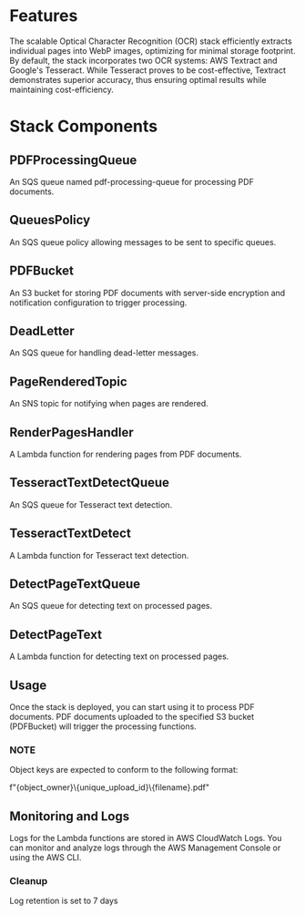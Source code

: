 # Features

The scalable Optical Character Recognition (OCR) stack efficiently extracts individual pages into WebP images, optimizing for minimal storage footprint. By default, the stack incorporates two OCR systems: AWS Textract and Google's Tesseract. While Tesseract proves to be cost-effective, Textract demonstrates superior accuracy, thus ensuring optimal results while maintaining cost-efficiency.

# Stack Components

## PDFProcessingQueue

An SQS queue named pdf-processing-queue for processing PDF documents.

## QueuesPolicy

An SQS queue policy allowing messages to be sent to specific queues.

## PDFBucket

An S3 bucket for storing PDF documents with server-side encryption and notification configuration to trigger processing.

## DeadLetter

An SQS queue for handling dead-letter messages.

## PageRenderedTopic

An SNS topic for notifying when pages are rendered.

## RenderPagesHandler

A Lambda function for rendering pages from PDF documents.

## TesseractTextDetectQueue

An SQS queue for Tesseract text detection.

## TesseractTextDetect

A Lambda function for Tesseract text detection.

## DetectPageTextQueue

An SQS queue for detecting text on processed pages.

## DetectPageText

A Lambda function for detecting text on processed pages.

## Usage

Once the stack is deployed, you can start using it to process PDF documents. PDF documents uploaded to the specified S3 bucket (PDFBucket) will trigger the processing functions.

### NOTE

Object keys are expected to conform to the following format:

f"{object_owner}\\{unique_upload_id}\\{filename}.pdf"

## Monitoring and Logs

Logs for the Lambda functions are stored in AWS CloudWatch Logs. You can monitor and analyze logs through the AWS Management Console or using the AWS CLI.

### Cleanup

Log retention is set to 7 days